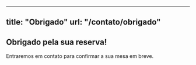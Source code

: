 
---
title: "Obrigado"
url: "/contato/obrigado"
---
<div class="container section">
  <h2>Obrigado pela sua reserva!</h2>
  <p>Entraremos em contato para confirmar a sua mesa em breve.</p>
</div>

